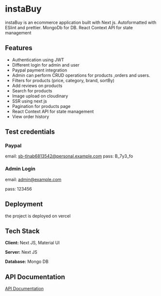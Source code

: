 
# instaBuy

instaBuy is an ecommerce application built with Next js. Autoformatted with ESlint and prettier. MongoDb for DB. React Context API for state management




## Features

- Authentication using JWT
- Different login for admin and user
- Paypal payment integration
- Admin can perform CRUD operations for products ,orders and users.
- Filters for products (price, category, brand, sortBy)
- Add reviews on products
- Search for products
- Image upload on cloudinary 
- SSR using next js 
- Pagination for products page 
- React Context API for state management
- View order history

## Test credentials

### Paypal

email: sb-tlnab6813542@personal.example.com
pass: B_7y3_fo

### Admin Login
 
email: admin@example.com

pass: 123456 
## Deployment

the project is deployed on vercel


## Tech Stack

**Client:** Next JS, Material UI 

**Server:** Next JS

**Database:** Mongo DB 



## API Documentation

[API Documentation](https://documenter.getpostman.com/view/14270668/Uz5KkZot)

